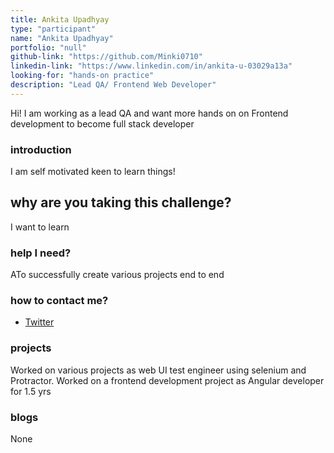 ```yaml
---
title: Ankita Upadhyay
type: "participant"
name: "Ankita Upadhyay"
portfolio: "null"
github-link: "https://github.com/Minki0710"
linkedin-link: "https://www.linkedin.com/in/ankita-u-03029a13a"
looking-for: "hands-on practice"
description: "Lead QA/ Frontend Web Developer"
---
```


Hi! I am working as a lead QA and want more hands on on Frontend development to become full stack developer
### introduction

I am self motivated keen to learn things! 

## why are you taking this challenge?

I want to learn

### help I need?

ATo successfully create various projects end to end

### how to contact me?

- [Twitter](https://twitter.com/Ankitau11740384?s=09)

### projects

Worked on various projects as web UI test engineer using selenium and Protractor. Worked on a frontend development project as Angular developer for 1.5 yrs

### blogs

None
